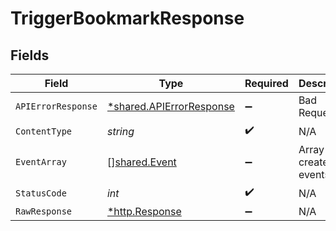 # TriggerBookmarkResponse


## Fields

| Field                                                               | Type                                                                | Required                                                            | Description                                                         |
| ------------------------------------------------------------------- | ------------------------------------------------------------------- | ------------------------------------------------------------------- | ------------------------------------------------------------------- |
| `APIErrorResponse`                                                  | [*shared.APIErrorResponse](../../models/shared/apierrorresponse.md) | :heavy_minus_sign:                                                  | Bad Request                                                         |
| `ContentType`                                                       | *string*                                                            | :heavy_check_mark:                                                  | N/A                                                                 |
| `EventArray`                                                        | [][shared.Event](../../models/shared/event.md)                      | :heavy_minus_sign:                                                  | Array of created events                                             |
| `StatusCode`                                                        | *int*                                                               | :heavy_check_mark:                                                  | N/A                                                                 |
| `RawResponse`                                                       | [*http.Response](https://pkg.go.dev/net/http#Response)              | :heavy_minus_sign:                                                  | N/A                                                                 |